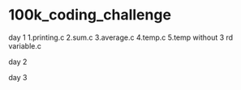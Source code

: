 # 100k_coding_challenge

day 1
    1.printing.c
    2.sum.c
    3.average.c
    4.temp.c
    5.temp without 3 rd variable.c

day 2

day 3
